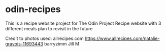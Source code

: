 # odin-recipes
This is a recipe website project for The Odin Project
Recipe website with 3 different meals plan to revisit in the future

Credit to photos used: allrecipes.com
https://www.allrecipes.com/natalie-gravois-11693443
barryzimm
Jill M